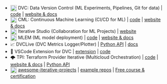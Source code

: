 - <img width="20px" style="vertical-align: text-top;" src="https://static.iterative.ai/logo/dvc.svg"/> DVC: Data Version Control (ML Experiments, Pipelines, Git for data) | [code](https://github.com/iterative/dvc) | [website & docs](https://dvc.org)
- <img width="20px" style="vertical-align: text-top;" src="https://static.iterative.ai/logo/cml.svg"/> CML: Continuous Machine Learning (CI/CD for ML) | [code](https://github.com/iterative/cml) | [website & docs](https://cml.dev)
- <img width="20px" style="vertical-align: text-top;" src="https://static.iterative.ai/logo/studio.svg"/> Iterative Studio (Collaboration for ML Projects) | [website](https://studio.iterative.ai)
- <img width="20px" style="vertical-align: text-top;" src="https://static.iterative.ai/logo/mlem.svg"/> MLEM (ML model deployment) | [code](https://github.com/iterative/mlem) | [website & docs](https://mlem.ai)
- :chart_with_upwards_trend: DVCLive (DVC Metrics Logger/Plotter) | [Python API](https://github.com/iterative/dvclive) | [docs](https://dvc.org/doc/dvclive)
- :electric_plug: VSCode Extension for DVC | [extension](https://marketplace.visualstudio.com/items?itemName=Iterative.dvc) | [code](https://github.com/iterative/vscode-dvc)
- :cloud_with_lightning: TPI: Terraform Provider Iterative (Multicloud Orchestration) | [code](https://github.com/iterative/terraform-provider-iterative) | [website & docs](https://registry.terraform.io/providers/iterative/iterative/latest/docs) | [Python API](https://github.com/iterative/tpi)
- <img width="20px" style="vertical-align: text-top;" src="https://static.iterative.ai/logo/enterprise.svg"/> [awesome-iterative-projects](https://github.com/iterative/awesome-iterative-projects) | [example repos](https://github.com/iterative?q=topic%3Aexample&type=public&language=&sort=stargazers#org-repositories) | [Free course & certification](https://learn.iterative.ai)
